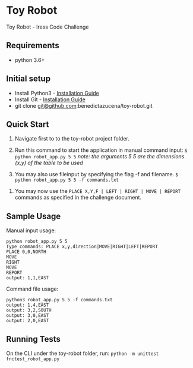 # **Toy Robot**
Toy Robot - Iress Code Challenge


## Requirements

- python 3.6+

## Initial setup

  - Install Python3 - [Installation Guide](http:/https://docs.python-guide.org/starting/installation// "Installation Guide")
  - Install Git - [Installation Guide](https://github.com/git-guides/install-git "Installation Guide")
  - git clone git@github.com:benedictazucena/toy-robot.git

## Quick Start
1. Navigate first to to the toy-robot project folder.

1. Run this command to start the application in manual command input:
`$ python robot_app.py 5 5`
*note: the arguments 5 5 are the dimensions (x,y) of the table to be used*

1. You may also use fileinput by specifying the flag -f and filename.
`$ python robot_app.py 5 5 -f commands.txt`
</table>

1. You may now use the `PLACE X,Y,F | LEFT | RIGHT | MOVE | REPORT` commands as specified in the challenge document.

## Sample Usage
Manual input usage:

    python robot_app.py 5 5
    Type commands: PLACE x,y,direction|MOVE|RIGHT|LEFT|REPORT
    PLACE 0,0,NORTH
    MOVE
    RIGHT
    MOVE
    REPORT
    output: 1,1,EAST

Command file usage:

    python3 robot_app.py 5 5 -f commands.txt 
    output: 1,4,EAST
    output: 3,2,SOUTH
    output: 3,0,EAST
    output: 2,0,EAST


## Running Tests

  On the CLI under the toy-robot folder, run: `python -m unittest fnctest_robot_app.py` 


